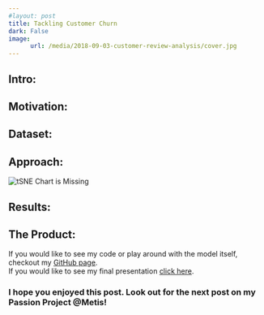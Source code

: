 ```yaml
---
#layout: post
title: Tackling Customer Churn
dark: False
image:
      url: /media/2018-09-03-customer-review-analysis/cover.jpg
---
```

## Intro:  


## Motivation:


## Dataset:


## Approach:  


![tSNE Chart is  Missing]({{"/assets/images/tSNE.png"|https://github.com/mastaus/mastaus.github.io/blob/master/assets/images/tSNE.png}})

## Results:


## The Product:
If you would like to see my code or play around with the model itself, checkout my [GitHub page](https://github.com/mastaus/metis_projects/tree/master/Customer_Review_Sentiment_Analysis).   
If you would like to see my final presentation [click here](https://docs.google.com/presentation/d/1vujt1nUujZhxO9sOIcOq_xRqCz9yZEpKgTLrze6L8Sw/edit#slide=id.p).  

### I hope you enjoyed this post. Look out for the next post on my Passion Project @Metis!
